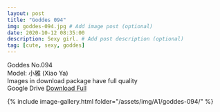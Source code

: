 ```yaml
---
layout: post
title: "Goddes 094"
img: goddes-094.jpg # Add image post (optional)
date: 2020-10-12 08:35:00
description: Sexy girl. # Add post description (optional)
tag: [cute, sexy, goddes]
---
```

Goddes No.094  
Model: 小雅 (Xiao Ya)                                           
Images in download package have full quality                    
Google Drive [Download Full](http://gestyy.com/erqp4T)

{% include image-gallery.html folder="/assets/img/A1/goddes-094/" %}
